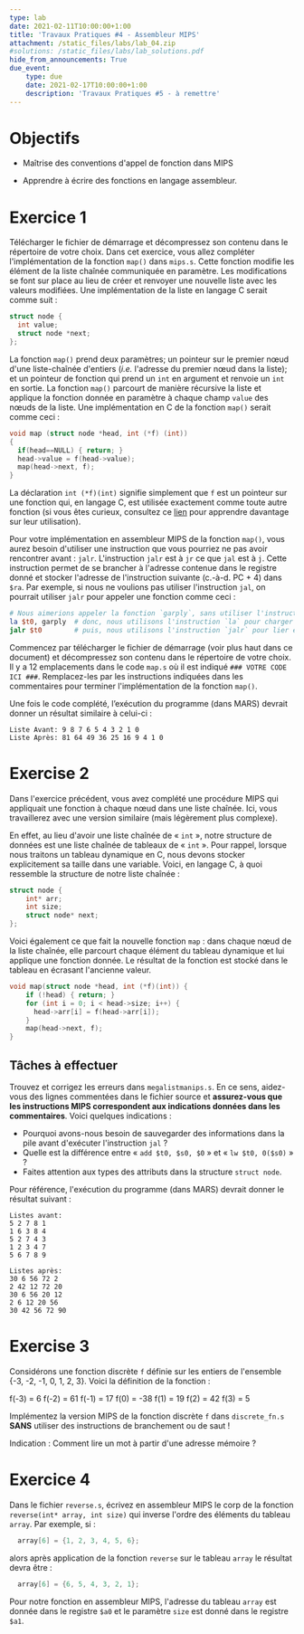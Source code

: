 ```yaml
---
type: lab
date: 2021-02-11T10:00:00+1:00
title: 'Travaux Pratiques #4 - Assembleur MIPS'
attachment: /static_files/labs/lab_04.zip
#solutions: /static_files/labs/lab_solutions.pdf
hide_from_announcements: True
due_event:
    type: due
    date: 2021-02-17T10:00:00+1:00
    description: 'Travaux Pratiques #5 - à remettre'
---
```


# Objectifs

 - Maîtrise des conventions d'appel de fonction dans MIPS

 - Apprendre à écrire des fonctions en langage assembleur.

# Exercice 1

Télécharger le fichier de démarrage et décompressez son contenu dans le répertoire de votre choix. Dans cet exercice, vous allez compléter l'implémentation de la fonction `map()` dans `mips.s`. Cette fonction modifie les élément de la liste chaînée communiquée en paramètre. Les modifications se font sur place au lieu de créer et renvoyer une nouvelle liste avec les valeurs modifiées. Une implémentation de la liste en langage C serait comme suit :

```c
struct node {
  int value;
  struct node *next;
};
```

La fonction `map()` prend deux paramètres; un pointeur sur le premier nœud d'une liste-chaînée d'entiers (*i.e.* l'adresse du premier nœud dans la liste); et un pointeur de fonction qui prend un `int` en argument et renvoie un `int` en sortie. La fonction `map()` parcourt de manière récursive la liste et applique la fonction donnée en paramètre à chaque champ `value` des nœuds de la liste. Une implémentation en C de la fonction `map()` serait comme ceci :

```c
void map (struct node *head, int (*f) (int))
{
  if(head==NULL) { return; }
  head->value = f(head->value);
  map(head->next, f);
}
```

La déclaration `int (*f)(int)` signifie simplement que `f` est un pointeur sur une fonction qui, en langage C, est utilisée exactement comme toute autre fonction (si vous êtes curieux, consultez ce [lien](https://www.geeksforgeeks.org/function-pointer-in-c/) pour apprendre davantage sur leur utilisation).

Pour votre implémentation en assembleur MIPS de la fonction `map()`, vous aurez besoin d'utiliser une instruction que vous pourriez ne pas avoir rencontrer avant : `jalr`. L'instruction `jalr` est à `jr` ce que `jal` est à `j`. Cette instruction permet de se brancher à l'adresse contenue dans le registre donné et stocker l'adresse de l'instruction suivante (c.-à-d. PC + 4) dans `$ra`. Par exemple, si nous ne voulions pas utiliser l'instruction `jal`, on pourrait utiliser `jalr` pour appeler une fonction comme ceci :

```mips
# Nous aimerions appeler la fonction `garply`, sans utiliser l'instruction `jal`.
la $t0, garply 	# donc, nous utilisons l'instruction `la` pour charger l'adresse de `garply` dans un registre (ici $t0)
jalr $t0       	# puis, nous utilisons l'instruction `jalr` pour lier et brancher (comme `jr`).
```

Commencez par télécharger le fichier de démarrage (voir plus haut dans ce document) et décompressez son contenu dans le répertoire de votre choix. Il y a 12 emplacements dans le code `map.s` où il est indiqué `### VOTRE CODE ICI ###`. Remplacez-les par les instructions indiquées dans les commentaires pour terminer l'implémentation de la fonction `map()`.

Une fois le code complété, l’exécution du programme (dans MARS) devrait donner un résultat similaire à celui-ci :

```
Liste Avant: 9 8 7 6 5 4 3 2 1 0
Liste Après: 81 64 49 36 25 16 9 4 1 0
```

# Exercise 2

Dans l'exercice précédent, vous avez complété une procédure MIPS qui appliquait une fonction à chaque nœud dans une liste chaînée. Ici, vous travaillerez avec une version similaire (mais légèrement plus complexe).

En effet, au lieu d'avoir une liste chaînée de « `int` », notre structure de données est une liste chaînée de tableaux de « `int` ». Pour rappel, lorsque nous traitons un tableau dynamique en C, nous devons stocker explicitement sa taille dans une variable. Voici, en langage C, à quoi ressemble la structure de notre liste chaînée :

```C
struct node {
    int* arr;
    int size;
    struct node* next;
};
```

Voici également ce que fait la nouvelle fonction `map` : dans chaque nœud de la liste chaînée, elle parcourt chaque élément du tableau dynamique et lui applique une fonction donnée. Le résultat de la fonction est stocké dans le tableau en écrasant l'ancienne valeur.

```C
void map(struct node *head, int (*f)(int)) {
    if (!head) { return; }
    for (int i = 0; i < head->size; i++) {
      head->arr[i] = f(head->arr[i]);
    }
    map(head->next, f);
}
```

## Tâches à effectuer

Trouvez et corrigez les erreurs dans `megalistmanips.s`. En ce sens, aidez-vous des lignes commentées dans le fichier source et **assurez-vous que les instructions MIPS correspondent aux indications données dans les commentaires**. Voici quelques indications :

  * Pourquoi avons-nous besoin de sauvegarder des informations dans la pile avant d'exécuter l'instruction `jal` ?
  * Quelle est la différence entre « `add $t0, $s0, $0` » et « `lw $t0, 0($s0)` » ?
  * Faites attention aux types des attributs dans la structure `struct node`.


Pour référence, l'exécution du programme (dans MARS) devrait donner le résultat suivant :

```shell
Listes avant:
5 2 7 8 1
1 6 3 8 4
5 2 7 4 3
1 2 3 4 7
5 6 7 8 9

Listes après:
30 6 56 72 2
2 42 12 72 20
30 6 56 20 12
2 6 12 20 56
30 42 56 72 90
```

# Exercise 3

Considérons une fonction discrète `f` définie sur les entiers de l'ensemble {-3, -2, -1, 0, 1, 2, 3}. Voici la définition de la fonction :

   f(-3) = 6
   f(-2) = 61
   f(-1) = 17
   f(0) = -38
   f(1) = 19
   f(2) = 42
   f(3) = 5

Implémentez la version MIPS de la fonction discrète `f` dans `discrete_fn.s` **SANS** utiliser des instructions de branchement ou de saut !

Indication : Comment lire un mot à partir d'une adresse mémoire ?


# Exercice 4

Dans le fichier `reverse.s`, écrivez en assembleur MIPS le corp de la fonction `reverse(int* array, int size)` qui inverse l'ordre des éléments du tableau `array`. Par exemple, si :

```c
  array[6] = {1, 2, 3, 4, 5, 6};  
```
alors après application de la fonction `reverse` sur le tableau `array` le résultat devra être :

```c
  array[6] = {6, 5, 4, 3, 2, 1};  
```

Pour notre fonction en assembleur MIPS, l'adresse du tableau `array` est donnée dans le registre `$a0` et le paramètre `size` est donné dans le registre `$a1`.

<!--
# Exercice 5

La somme des carrés de *N* nombres entiers est décrit comme suit :

{% raw %}
$$sum = \sum_{i=0}^{N-1} n_i^2$$

où $$n_0, n_1, ..., n_{N-1}$$ sont des nombres entiers (de type ``int``).
{% endraw %}

Implémentez dans le fichier `SumOfSquares.s` le corps de la fonction `SumOfSquares` en assembleur MIPS et qui retourne dans le registre `$v0` la somme des carrés des éléments d'un tableau de **words**. Le nombre des éléments du tableau est donné dans le registre `$a0`, et l'adresse de début du tableau est donnée dans le registre `$a1`.

**INDICATION** : Faites l'exercice n°1 du "[TP Programmation << non structurée >>]({{site.baseurl}}/labs/03_lab.html)", puis convertissez votre code C en assembleur MIPS à l'aide de la [fiche]({{site.baseurl}}/static_files/docs/iche_mips.pdf) de référence MIPS et du document [contrôle de flux d'exécution dans MIPS]({{site.baseurl}}/static_files/docs/flow_control.pdf).


# Exercice 6

Dans la bibliothèque standard du langage C, la fonction `strcmp` (cf. `man 3 strcmp`) compare, caractère par caractère, deux chaînes en mémoire pour établir quelle chaîne de caractère vient en premier dans l'ordre lexicographique standard, c.-à-d. en fonction des valeurs ASCII des caractères. Voici quelques exemples :

  - "a" \< "b"
  - "abc" \< "abcd"
  - "A" \< "a"

Les chaînes de caractères à comparer sont représentées par des octets contigus en mémoire (chaque octet est un
caractère ASCII) suivi du caractère NUL (0x00).

Dans le fichier `StrCmp.s`, écrivez le corps de la fonction `StrCmp` en Assembleur MIPS.

Cette fonction doit retourner dans le registre `$v0` le résultat de la comparaison de deux chaînes de caractères. Si la première chaîne de caractères est inférieure à la second, alors `$v0` sera négatif. Si les deux chaînes de caractères sont semblables alors `$v0` sera nul. Enfin, si la première chaîne de caractères est supérieure à la seconde alors `$v0` sera positif.

L'adresse de la première (resp. deuxième) chaîne de caractères est donnée dans le registre `$a0` (resp. `$a1`).  

**INDICATION** : Faites l'exercice n°2 du "[TP Programmation << non structurée >>]({{site.baseurl}}/static_files/labs/03_lab.html)", puis convertissez votre code C en assembleur MIPS à l'aide de la [fiche]({{site.baseurl}}/static_files/docs/fiche_mips.pdf) de référence MIPS et du document [contrôle de flux d'exécution dans MIPS]({{site.baseurl}}/static_files/docs/flow_control.pdf).


## Exercice 7

Dans le fichier `InRange.s`, écrivez en assembleur MIPS le corp de la fonction `in_range(min, max, value)` qui retourne 1 dans `$v0` si `min <= value <= max` et 0 sinon. Vous pouvez supposer que :

  - `min` est donnée dans le registre `$a0`
  - `max` est donnée dans le registre `$a1`
  - `value` est donnée dans le registre `$a2`
-->
